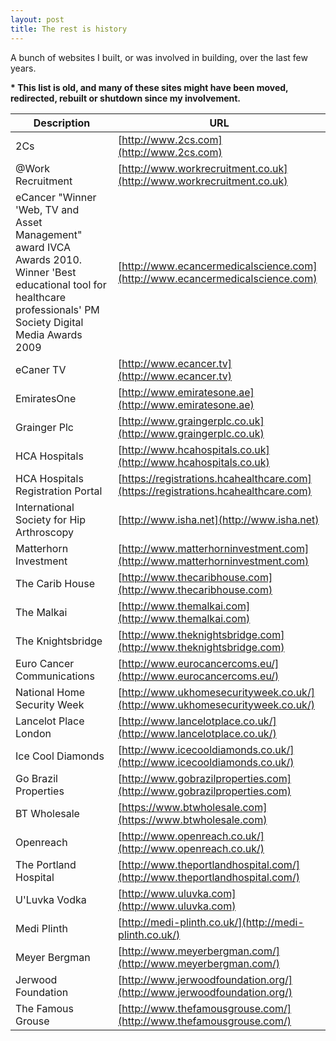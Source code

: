 ```yaml
---
layout: post
title: The rest is history
---
```


A bunch of websites I built, or was involved in building, over the last few years.

<p class="message">
  <strong>* This list is old, and many of these sites might have been moved, redirected, rebuilt or shutdown since my involvement.</strong>
</p>

Description | URL
---|---
2Cs | [http://www.2cs.com](http://www.2cs.com)
@Work Recruitment | [http://www.workrecruitment.co.uk](http://www.workrecruitment.co.uk)
eCancer "Winner 'Web, TV and Asset Management" award IVCA Awards 2010. Winner 'Best educational tool for healthcare professionals' PM Society Digital Media Awards 2009 | [http://www.ecancermedicalscience.com](http://www.ecancermedicalscience.com)
eCaner TV | [http://www.ecancer.tv](http://www.ecancer.tv)
EmiratesOne | [http://www.emiratesone.ae](http://www.emiratesone.ae)
Grainger Plc | [http://www.graingerplc.co.uk](http://www.graingerplc.co.uk)
HCA Hospitals | [http://www.hcahospitals.co.uk](http://www.hcahospitals.co.uk)
HCA Hospitals Registration Portal | [https://registrations.hcahealthcare.com](https://registrations.hcahealthcare.com)
International Society for Hip Arthroscopy | [http://www.isha.net](http://www.isha.net)
Matterhorn Investment | [http://www.matterhorninvestment.com](http://www.matterhorninvestment.com)
The Carib House | [http://www.thecaribhouse.com](http://www.thecaribhouse.com)
The Malkai | [http://www.themalkai.com](http://www.themalkai.com)
The Knightsbridge | [http://www.theknightsbridge.com](http://www.theknightsbridge.com)
Euro Cancer Communications | [http://www.eurocancercoms.eu/](http://www.eurocancercoms.eu/)
National Home Security Week | [http://www.ukhomesecurityweek.co.uk/](http://www.ukhomesecurityweek.co.uk/)
Lancelot Place London | [http://www.lancelotplace.co.uk/](http://www.lancelotplace.co.uk/)
Ice Cool Diamonds | [http://www.icecooldiamonds.co.uk/](http://www.icecooldiamonds.co.uk/)
Go Brazil Properties | [http://www.gobrazilproperties.com](http://www.gobrazilproperties.com)
BT Wholesale | [https://www.btwholesale.com](https://www.btwholesale.com)
Openreach | [http://www.openreach.co.uk/](http://www.openreach.co.uk/)
The Portland Hospital | [http://www.theportlandhospital.com/](http://www.theportlandhospital.com/)
U'Luvka Vodka | [http://www.uluvka.com](http://www.uluvka.com)
Medi Plinth | [http://medi-plinth.co.uk/](http://medi-plinth.co.uk/)
Meyer Bergman | [http://www.meyerbergman.com/](http://www.meyerbergman.com/)
Jerwood Foundation | [http://www.jerwoodfoundation.org/](http://www.jerwoodfoundation.org/) 
The Famous Grouse | [http://www.thefamousgrouse.com/](http://www.thefamousgrouse.com/)
